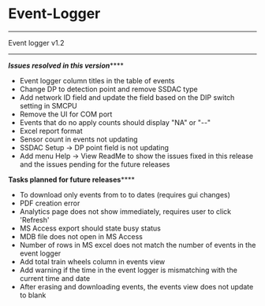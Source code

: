 # Event-Logger
______________________________________________________________________________________________

Event logger v1.2
______________________________________________________________________________________________

*********Issues resolved in this version*************

* Event logger column titles in the table of events
* Change DP to detection point and remove SSDAC type
* Add network ID field and update the field based on the DIP switch setting in SMCPU
* Remove the UI for COM port
* Events that do no apply counts should display "NA" or "--"
* Excel report format
* Sensor count in events not updating
* SSDAC Setup -> DP point field is not updating
* Add menu Help -> View ReadMe to show the issues fixed in this release and the issues pending for the future releases



********Tasks planned for future releases************


* To download only events from to to dates (requires gui changes)
* PDF creation error
* Analytics page does not show immediately, requires user to click 'Refresh'
* MS Access export should state busy status
* MDB file does not open in MS Access
* Number of rows in MS excel does not match the number of events in the event logger
* Add total train wheels column in events view 
* Add warning if the time in the event logger is mismatching with the current time and date
* After erasing and downloading events, the events view does not update to blank
